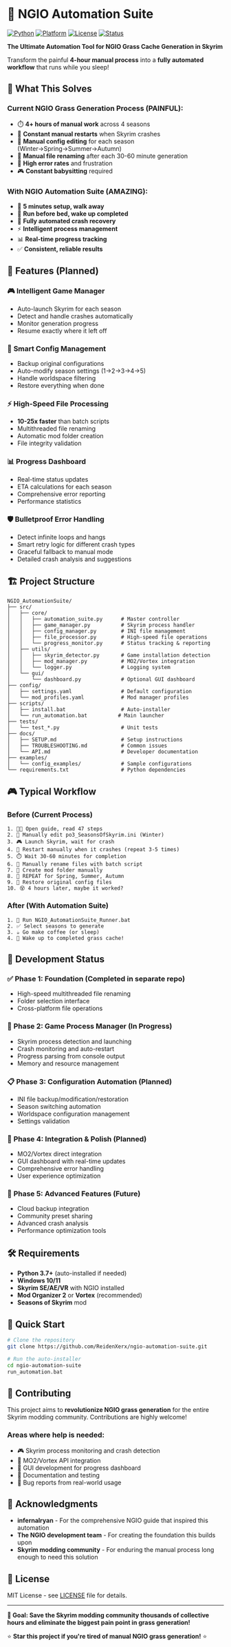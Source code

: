 # 🌱 NGIO Automation Suite

[![Python](https://img.shields.io/badge/Python-3.7%2B-blue.svg)](https://www.python.org/)
[![Platform](https://img.shields.io/badge/Platform-Windows-lightgrey.svg)](https://www.microsoft.com/windows)
[![License](https://img.shields.io/badge/License-MIT-green.svg)](LICENSE)
[![Status](https://img.shields.io/badge/Status-In%20Development-yellow.svg)]()

**The Ultimate Automation Tool for NGIO Grass Cache Generation in Skyrim**

Transform the painful **4-hour manual process** into a **fully automated workflow** that runs while you sleep!

## 🎯 What This Solves

### Current NGIO Grass Generation Process (PAINFUL):
- ⏱️ **4+ hours of manual work** across 4 seasons
- 🔄 **Constant manual restarts** when Skyrim crashes
- 📝 **Manual config editing** for each season (Winter→Spring→Summer→Autumn)
- 📁 **Manual file renaming** after each 30-60 minute generation
- 😤 **High error rates** and frustration
- 🎮 **Constant babysitting** required

### With NGIO Automation Suite (AMAZING):
- 🚀 **5 minutes setup, walk away**
- 🛌 **Run before bed, wake up completed**
- 🤖 **Fully automated crash recovery**
- ⚡ **Intelligent process management**
- 📊 **Real-time progress tracking**
- ✅ **Consistent, reliable results**

## 🚀 Features (Planned)

### 🎮 **Intelligent Game Manager**
- Auto-launch Skyrim for each season
- Detect and handle crashes automatically
- Monitor generation progress
- Resume exactly where it left off

### 📝 **Smart Config Management**
- Backup original configurations
- Auto-modify season settings (1→2→3→4→5)
- Handle worldspace filtering
- Restore everything when done

### ⚡ **High-Speed File Processing**
- **10-25x faster** than batch scripts
- Multithreaded file renaming
- Automatic mod folder creation
- File integrity validation

### 📊 **Progress Dashboard**
- Real-time status updates
- ETA calculations for each season
- Comprehensive error reporting
- Performance statistics

### 🛡️ **Bulletproof Error Handling**
- Detect infinite loops and hangs
- Smart retry logic for different crash types
- Graceful fallback to manual mode
- Detailed crash analysis and suggestions

## 🏗️ Project Structure

```
NGIO_AutomationSuite/
├── src/
│   ├── core/
│   │   ├── automation_suite.py      # Master controller
│   │   ├── game_manager.py          # Skyrim process handler
│   │   ├── config_manager.py        # INI file management
│   │   ├── file_processor.py        # High-speed file operations
│   │   └── progress_monitor.py      # Status tracking & reporting
│   ├── utils/
│   │   ├── skyrim_detector.py       # Game installation detection
│   │   ├── mod_manager.py           # MO2/Vortex integration
│   │   └── logger.py                # Logging system
│   └── gui/
│       └── dashboard.py             # Optional GUI dashboard
├── config/
│   ├── settings.yaml                # Default configuration
│   └── mod_profiles.yaml            # Mod manager profiles
├── scripts/
│   ├── install.bat                  # Auto-installer
│   └── run_automation.bat          # Main launcher
├── tests/
│   └── test_*.py                    # Unit tests
├── docs/
│   ├── SETUP.md                     # Setup instructions
│   ├── TROUBLESHOOTING.md           # Common issues
│   └── API.md                       # Developer documentation
├── examples/
│   └── config_examples/             # Sample configurations
└── requirements.txt                 # Python dependencies
```

## 🎮 Typical Workflow

### **Before (Current Process)**
```
1. 😮‍💨 Open guide, read 47 steps
2. 📝 Manually edit po3_SeasonsOfSkyrim.ini (Winter)
3. 🎮 Launch Skyrim, wait for crash
4. 🔄 Restart manually when it crashes (repeat 3-5 times)
5. ⏱️ Wait 30-60 minutes for completion
6. 📁 Manually rename files with batch script
7. 📂 Create mod folder manually
8. 🔁 REPEAT for Spring, Summer, Autumn
9. 📝 Restore original config files
10. 😵 4 hours later, maybe it worked?
```

### **After (With Automation Suite)**
```
1. 🚀 Run NGIO_AutomationSuite_Runner.bat
2. ✅ Select seasons to generate
3. ☕ Go make coffee (or sleep)
4. 🎉 Wake up to completed grass cache!
```

## 🔧 Development Status

### ✅ **Phase 1: Foundation** (Completed in separate repo)
- High-speed multithreaded file renaming
- Folder selection interface
- Cross-platform file operations

### 🚧 **Phase 2: Game Process Manager** (In Progress)
- Skyrim process detection and launching
- Crash monitoring and auto-restart
- Progress parsing from console output
- Memory and resource management

### 📋 **Phase 3: Configuration Automation** (Planned)
- INI file backup/modification/restoration
- Season switching automation
- Worldspace configuration management
- Settings validation

### 🎯 **Phase 4: Integration & Polish** (Planned)
- MO2/Vortex direct integration
- GUI dashboard with real-time updates
- Comprehensive error handling
- User experience optimization

### 🌟 **Phase 5: Advanced Features** (Future)
- Cloud backup integration
- Community preset sharing
- Advanced crash analysis
- Performance optimization tools

## 🛠️ Requirements

- **Python 3.7+** (auto-installed if needed)
- **Windows 10/11**
- **Skyrim SE/AE/VR** with NGIO installed
- **Mod Organizer 2** or **Vortex** (recommended)
- **Seasons of Skyrim** mod

## 🚀 Quick Start

```bash
# Clone the repository
git clone https://github.com/ReidenXerx/ngio-automation-suite.git

# Run the auto-installer
cd ngio-automation-suite
run_automation.bat
```

## 🤝 Contributing

This project aims to **revolutionize NGIO grass generation** for the entire Skyrim modding community. Contributions are highly welcome!

### Areas where help is needed:
- 🎮 Skyrim process monitoring and crash detection
- 🔧 MO2/Vortex API integration  
- 🎨 GUI development for progress dashboard
- 📝 Documentation and testing
- 🐛 Bug reports from real-world usage

## 🙏 Acknowledgments

- **infernalryan** - For the comprehensive NGIO guide that inspired this automation
- **The NGIO development team** - For creating the foundation this builds upon
- **Skyrim modding community** - For enduring the manual process long enough to need this solution

## 📜 License

MIT License - see [LICENSE](LICENSE) file for details.

---

**🎯 Goal: Save the Skyrim modding community thousands of collective hours and eliminate the biggest pain point in grass generation!**

⭐ **Star this project if you're tired of manual NGIO grass generation!** ⭐
